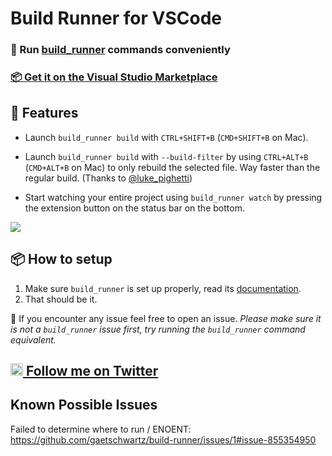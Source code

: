 # Build Runner for VSCode

### 🔨 Run [build_runner](https://pub.dev/packages/build_runner) commands conveniently

### [📦 Get it on the Visual Studio Marketplace](https://marketplace.visualstudio.com/items?itemName=GaetSchwartz.build-runner)

## 🌟 Features

- Launch `build_runner build` with `CTRL+SHIFT+B` (`CMD+SHIFT+B` on Mac).

- Launch `build_runner build` with `--build-filter` by using `CTRL+ALT+B` (`CMD+ALT+B` on Mac) to only rebuild the selected file. Way faster than the regular build. (Thanks to [@luke_pighetti](https://twitter.com/luke_pighetti))

- Start watching your entire project using `build_runner watch` by pressing the extension button on the status bar on the bottom.

![](assets/screen2.png)

## 📦 How to setup

1. Make sure `build_runner` is set up properly, read its [documentation](https://pub.dev/packages/build_runner).
2. That should be it.

🐛 If you encounter any issue feel free to open an issue. _Please make sure it is not a `build_runner` issue first, try running the `build_runner` command equivalent._

## [<img src="assets/twitter.png" width="20px"> Follow me on Twitter](https://twitter.com/intent/follow?screen_name=gaetschwartz)

## Known Possible Issues

Failed to determine where to run / ENOENT: <https://github.com/gaetschwartz/build-runner/issues/1#issue-855354950>
